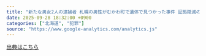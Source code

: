 ```yaml
---
title: "新たな男女2人の逮捕者 札幌の男性がむかわ町で遺体で見つかった事件 証拠隠滅の疑いで逮捕 HTB北海道ニュース - HTB 北海道テレビ"
date: 2025-09-28 18:32:00 +0900
categories: ["北海道", "犯罪"]
source: "https://www.google-analytics.com/analytics.js"
---
```


[出典はこちら](https://www.google-analytics.com/analytics.js)
